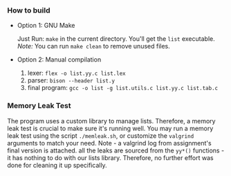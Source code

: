 ### How to build

* Option 1: GNU Make

    Just Run: `make` in the current directory. You'll get the `list` executable.
    _Note:_ You can run `make clean` to remove unused files.

* Option 2: Manual compilation
    1. lexer: `flex -o list.yy.c list.lex`
    1. parser: `bison --header list.y`
    2. final program: `gcc -o list -g list.utils.c list.yy.c list.tab.c`

### Memory Leak Test
The program uses a custom library to manage lists. 
Therefore, a memory leak test is crucial to make sure it's running  well.
You may run a memory leak test using the script `./memleak.sh`,
or customize the `valgrind` arguments to match your need.
Note - a valgrind log from assignment's final version is attached.
all the leaks are sourced from the `yy*()` functions - it has nothing to do with our lists library.
Therefore, no further effort was done for cleaning it up specifically.